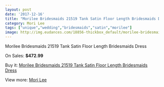 ```yaml
---
layout: post
date: '2017-12-16'
title: "Morilee Bridesmaids 21519 Tank Satin Floor Length Bridesmaids Dress"
category: Mori Lee
tags: ["unique","wedding","bridesmaids","satin","morilee"]
image: http://img.eudances.com/18856-thickbox_default/morilee-bridesmaids-21519-tank-satin-floor-length-bridesmaids-dress.jpg
---
```

Morilee Bridesmaids 21519 Tank Satin Floor Length Bridesmaids Dress

On Sales: **$472.99**
<a href="https://www.eudances.com/en/mori-lee/5605-morilee-bridesmaids-21519-tank-satin-floor-length-bridesmaids-dress.html"><amp-img layout="responsive" width="600" height="600" src="//img.eudances.com/18856-thickbox_default/morilee-bridesmaids-21519-tank-satin-floor-length-bridesmaids-dress.jpg" alt="Morilee Bridesmaids 21519 Tank Satin Floor Length Bridesmaids Dress 0" /></a>
<a href="https://www.eudances.com/en/mori-lee/5605-morilee-bridesmaids-21519-tank-satin-floor-length-bridesmaids-dress.html"><amp-img layout="responsive" width="600" height="600" src="//img.eudances.com/18858-thickbox_default/morilee-bridesmaids-21519-tank-satin-floor-length-bridesmaids-dress.jpg" alt="Morilee Bridesmaids 21519 Tank Satin Floor Length Bridesmaids Dress 1" /></a>
<a href="https://www.eudances.com/en/mori-lee/5605-morilee-bridesmaids-21519-tank-satin-floor-length-bridesmaids-dress.html"><amp-img layout="responsive" width="600" height="600" src="//img.eudances.com/18857-thickbox_default/morilee-bridesmaids-21519-tank-satin-floor-length-bridesmaids-dress.jpg" alt="Morilee Bridesmaids 21519 Tank Satin Floor Length Bridesmaids Dress 2" /></a>

Buy it: [Morilee Bridesmaids 21519 Tank Satin Floor Length Bridesmaids Dress](https://www.eudances.com/en/mori-lee/5605-morilee-bridesmaids-21519-tank-satin-floor-length-bridesmaids-dress.html "Morilee Bridesmaids 21519 Tank Satin Floor Length Bridesmaids Dress")

View more: [Mori Lee](https://www.eudances.com/en/65-mori-lee "Mori Lee")